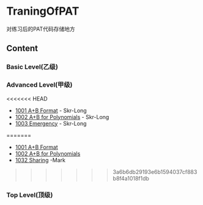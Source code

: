 # TraningOfPAT
对练习后的PAT代码存储地方

## Content

### Basic Level(乙级)

### Advanced Level(甲级)

<<<<<<< HEAD
- [1001 A+B Format](./code/1001.md) - Skr-Long
- [1002 A+B for Polynomials](./code/1002.md) - Skr-Long
- [1003 Emergency](./code/1003.md) - Skr-Long

=======
- [1001 A+B Format](./code/1001.md)
- [1002 A+B for Polynomials](./code/1002.md)
- [1032 Sharing](./code2/PAT_A1032.md) -Mark
>>>>>>> 3a6b6db29193e6b1594037cf883b8f4a1018f1db
### Top Level(顶级)



